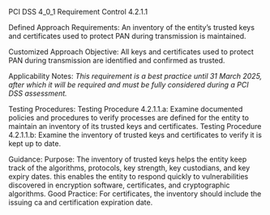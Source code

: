 PCI DSS 4_0_1 Requirement Control 4.2.1.1

Defined Approach Requirements:
An inventory of the entity’s trusted keys and certificates used to protect PAN during transmission is maintained.

Customized Approach Objective:
All keys and certificates used to protect PAN during transmission are identified and confirmed as trusted.

Applicability Notes:
_This requirement is a best practice until 31 March_ _2025, after which it will be required and must be_ _fully considered during a PCI DSS assessment._

Testing Procedures:
Testing Procedure 4.2.1.1.a: Examine documented policies and procedures to verify processes are defined for the entity to maintain an inventory of its trusted keys and certificates.
Testing Procedure 4.2.1.1.b: Examine the inventory of trusted keys and certificates to verify it is kept up to date.

Guidance:
Purpose: The inventory of trusted keys helps the entity keep track of the algorithms, protocols, key strength, key custodians, and key expiry dates. this enables the entity to respond quickly to vulnerabilities discovered in encryption software, certificates, and cryptographic algorithms. Good Practice: For certificates, the inventory should include the issuing ca and certification expiration date.